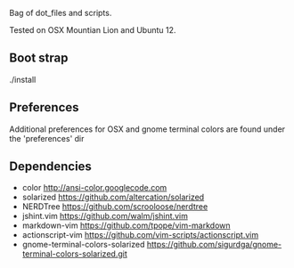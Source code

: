 Bag of dot_files and scripts.

Tested on OSX Mountian Lion and Ubuntu 12.

Boot strap
----------
./install

Preferences
-----------
Additional preferences for OSX and gnome terminal colors are found under the 'preferences' dir

Dependencies
------------
* color             <http://ansi-color.googlecode.com>
* solarized         <https://github.com/altercation/solarized>
* NERDTree          <https://github.com/scrooloose/nerdtree>
* jshint.vim        <https://github.com/walm/jshint.vim>
* markdown-vim      <https://github.com/tpope/vim-markdown>
* actionscript-vim  <https://github.com/vim-scripts/actionscript.vim>
* gnome-terminal-colors-solarized <https://github.com/sigurdga/gnome-terminal-colors-solarized.git>
